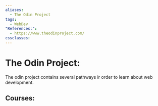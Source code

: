 ```yaml
---
aliases:
  - The Odin Project
tags:
  - WebDev
"References:":
  - https://www.theodinproject.com/
cssclasses:
---
```

# The Odin Project: 
The odin project contains several pathways ir order to learn about web development. 

## Courses: 

